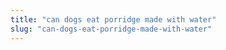 ```yaml
---
title: "can dogs eat porridge made with water"
slug: "can-dogs-eat-porridge-made-with-water"
---
```


